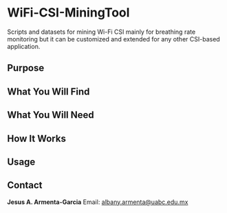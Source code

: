 # WiFi-CSI-MiningTool
Scripts and datasets for mining Wi-Fi CSI mainly for breathing rate monitoring but it can be customized and extended for any other CSI-based application.

## Purpose

## What You Will Find

## What You Will Need

## How It Works

## Usage

## Contact
**Jesus A. Armenta-Garcia**
Email: albany.armenta@uabc.edu.mx
